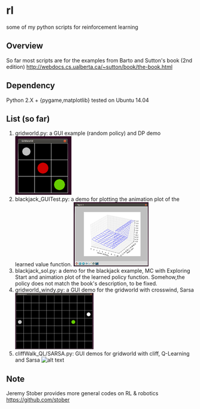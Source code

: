 # rl
some of my python scripts for reinforcement learning

## Overview
So far most scripts are for the examples from Barto and Sutton's book (2nd edition) http://webdocs.cs.ualberta.ca/~sutton/book/the-book.html

## Dependency
Python 2.X + {pygame,matplotlib} tested on Ubuntu 14.04

## List (so far)
1. gridworld.py: a GUI example (random policy) and DP demo
![alt text](https://github.com/wenbinli/rl/raw/master/screenshot/gridworld.png "gridworld")
2. blackjack_GUITest.py: a demo for plotting the animation plot of the learned value function.
![alt text](https://github.com/wenbinli/rl/raw/master/screenshot/blackjack_gui.png "blackjack")
2. blackjack_sol.py: a demo for the blackjack example, MC with Exploring Start and animation plot of the learned policy function. Somehow,the policy does not match the book's description, to be fixed.
3. gridworld_windy.py: a GUI demo for the gridworld with crosswind, Sarsa
![alt text](https://github.com/wenbinli/rl/raw/master/screenshot/gridworld_windy.png "gridworld_windy")
4. cliffWalk_QL/SARSA.py: GUI demos for gridworld with cliff, Q-Learning and Sarsa
![alt text](https://github.com/wenbinli/rl/raw/master/screenshot/cliffwalking.png "gridworld_cliff")

## Note
Jeremy Stober provides more general codes on RL & robotics https://github.com/stober
